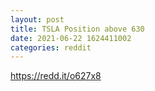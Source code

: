 ```yaml
--- 
layout: post 
title: TSLA Position above 630 
date: 2021-06-22 1624411002 
categories: reddit 
--- 
```

https://redd.it/o627x8